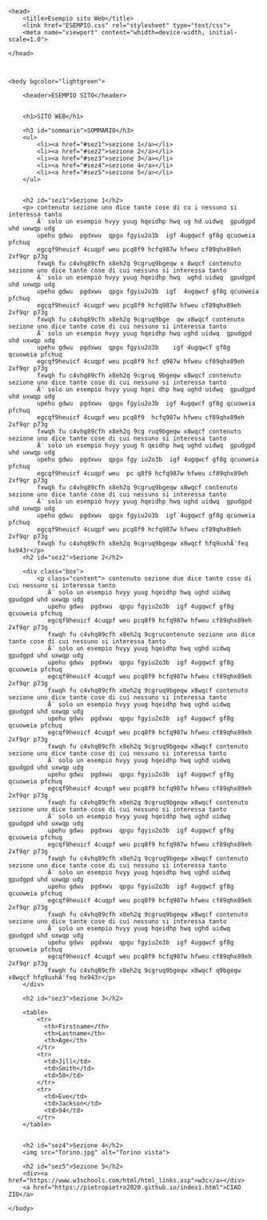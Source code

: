 <!DOCTYPE html>
<html>
    
    <head>
        <title>Esempio sito Web</title>
        <link href="ESEMPIO.css" rel="stylesheet" type="text/css">
        <meta name="viewport" content="whidth=device-width, initial-scale=1.0">
        
    </head>
    
    
    
    <body bgcolor="lightgreen">
        
        <header>ESEMPIO SITO</header>
        
        
        <h1>SITO WEB</h1>
        
        <h3 id="sommario">SOMMARIO</h3>
        <ul>
            <li><a href="#sez1">sezione 1</a></li>
            <li><a href="#sez2">sezione 2</a></li>
            <li><a href="#sez3">sezione 3</a></li>
            <li><a href="#sez4">sezione 4</a></li>
            <li><a href="#sez5">sezione 5</a></li>
        </ul>
        
        
        <h2 id="sez1">Sezione 1</h2>
        <p> contenuto sezione uno dice tante cose di cu i nessuno si interessa tanto
            Ã¨ solo un esempio hvyy yuug hqeidhp hwq ug hd uidwq  gpudgpd uhd uxwqp udg
            upehu gdwu  pgdxwu  qpgu fgyiu2o3b  igf 4ugqwcf gf8g qcuoweia pfchuq 
            egcqf9heuicf 4cuqpf weu pcq8f9 hcfq987w hfweu cf89qhx89eh 2xf9qr p73g
            fxwqh fu c4vhq89cfh x8eh2q 9cgruq9bgeqw x 8wqcf contenuto sezione uno dice tante cose di cui nessuno si interessa tanto
            Ã¨ solo un esempio hvyy yuug hqeidhp hwq  ughd uidwq  gpudgpd uhd uxwqp udg
            upehu gdwu  pgdxwu  qpgu fgyiu2o3b  igf  4ugqwcf gf8g qcuoweia pfchuq 
            egcqf9heuicf 4cuqpf weu pcq8f9 hcfq987w hfweu cf89qhx89eh 2xf9qr p73g
            fxwqh fu c4vhq89cfh x8eh2q 9cgruq9bge  qw x8wqcf contenuto sezione uno dice tante cose di cui nessuno si interessa tanto
            Ã¨ solo un esempio hvyy yuug hqeidhp hwq ughd uidwq  gpudgpd uhd uxwqp udg
            upehu gdwu  pgdxwu  qpgu fgyiu2o3b    igf 4ugqwcf gf8g qcuoweia pfchuq 
            egcqf9heuicf 4cuqpf weu pcq8f9 hcf q987w hfweu cf89qhx89eh 2xf9qr p73g
            fxwqh fu c4vhq89cfh x8eh2q 9cgruq 9bgeqw x8wqcf contenuto sezione uno dice tante cose di cui nessuno si interessa tanto
            Ã¨ solo un esempio hvyy yuug hqei dhp hwq ughd uidwq  gpudgpd uhd uxwqp udg
            upehu gdwu  pgdxwu  qpgu fgyiu2o3b  igf 4ugqwcf gf8g qcuoweia pfchuq 
            egcqf9heuicf 4cuqpf weu pcq8f9  hcfq987w hfweu cf89qhx89eh 2xf9qr p73g
            fxwqh fu c4vhq89cfh x8eh2q 9cg ruq9bgeqw x8wqcf contenuto sezione uno dice tante cose di cui nessuno si interessa tanto
            Ã¨ solo un esempio hvyy yuug h qeidhp hwq ughd uidwq  gpudgpd uhd uxwqp udg
            upehu gdwu  pgdxwu  qpgu fgy iu2o3b  igf 4ugqwcf gf8g qcuoweia pfchuq 
            egcqf9heuicf 4cuqpf weu  pc q8f9 hcfq987w hfweu cf89qhx89eh 2xf9qr p73g
            fxwqh fu c4vhq89cfh x8eh2q 9cgruq9bgeqw x8wqcf contenuto sezione uno dice tante cose di cui nessuno si interessa tanto
            Ã¨ solo un esempio hvyy yuug hqeidhp hwq ughd uidwq  gpudgpd uhd uxwqp udg
            upehu gdwu  pgdxwu  qpgu fgyiu2o3b  igf 4ugqwcf gf8g qcuoweia pfchuq 
            egcqf9heuicf 4cuqpf weu pcq8f9 hcfq987w hfweu cf89qhx89eh 2xf9qr p73g
            fxwqh fu c4vhq89cfh x8eh2q 9cgruq9bgeqw x8wqcf hfq9uxhÃ¨feq hx943r</p>
        <h2 id="sez2">Sezione 2</h2>
      
        <div class="box">    
            <p class="content"> contenuto sezione due dice tante cose di cui nessuno si interessa tanto
               Ã¨ solo un esempio hvyy yuug hqeidhp hwq ughd uidwq  gpudgpd uhd uxwqp udg
               upehu gdwu  pgdxwu  qpgu fgyiu2o3b  igf 4ugqwcf gf8g qcuoweia pfchuq 
               egcqf9heuicf 4cuqpf weu pcq8f9 hcfq987w hfweu cf89qhx89eh 2xf9qr p73g
               fxwqh fu c4vhq89cfh x8eh2q 9cgrucontenuto sezione uno dice tante cose di cui nessuno si interessa tanto
               Ã¨ solo un esempio hvyy yuug hqeidhp hwq ughd uidwq  gpudgpd uhd uxwqp udg
               upehu gdwu  pgdxwu  qpgu fgyiu2o3b  igf 4ugqwcf gf8g qcuoweia pfchuq 
               egcqf9heuicf 4cuqpf weu pcq8f9 hcfq987w hfweu cf89qhx89eh 2xf9qr p73g
               fxwqh fu c4vhq89cfh x8eh2q 9cgruq9bgeqw x8wqcf contenuto sezione uno dice tante cose di cui nessuno si interessa tanto
               Ã¨ solo un esempio hvyy yuug hqeidhp hwq ughd uidwq  gpudgpd uhd uxwqp udg
               upehu gdwu  pgdxwu  qpgu fgyiu2o3b  igf 4ugqwcf gf8g qcuoweia pfchuq 
               egcqf9heuicf 4cuqpf weu pcq8f9 hcfq987w hfweu cf89qhx89eh 2xf9qr p73g
               fxwqh fu c4vhq89cfh x8eh2q 9cgruq9bgeqw x8wqcf contenuto sezione uno dice tante cose di cui nessuno si interessa tanto
               Ã¨ solo un esempio hvyy yuug hqeidhp hwq ughd uidwq  gpudgpd uhd uxwqp udg
               upehu gdwu  pgdxwu  qpgu fgyiu2o3b  igf 4ugqwcf gf8g qcuoweia pfchuq 
               egcqf9heuicf 4cuqpf weu pcq8f9 hcfq987w hfweu cf89qhx89eh 2xf9qr p73g
               fxwqh fu c4vhq89cfh x8eh2q 9cgruq9bgeqw x8wqcf contenuto sezione uno dice tante cose di cui nessuno si interessa tanto
               Ã¨ solo un esempio hvyy yuug hqeidhp hwq ughd uidwq  gpudgpd uhd uxwqp udg
               upehu gdwu  pgdxwu  qpgu fgyiu2o3b  igf 4ugqwcf gf8g qcuoweia pfchuq 
               egcqf9heuicf 4cuqpf weu pcq8f9 hcfq987w hfweu cf89qhx89eh 2xf9qr p73g
               fxwqh fu c4vhq89cfh x8eh2q 9cgruq9bgeqw x8wqcf contenuto sezione uno dice tante cose di cui nessuno si interessa tanto
               Ã¨ solo un esempio hvyy yuug hqeidhp hwq ughd uidwq  gpudgpd uhd uxwqp udg
               upehu gdwu  pgdxwu  qpgu fgyiu2o3b  igf 4ugqwcf gf8g qcuoweia pfchuq 
               egcqf9heuicf 4cuqpf weu pcq8f9 hcfq987w hfweu cf89qhx89eh 2xf9qr p73g
               fxwqh fu c4vhq89cfh x8eh2q 9cgruq9bgeqw x8wqcf contenuto sezione uno dice tante cose di cui nessuno si interessa tanto
               Ã¨ solo un esempio hvyy yuug hqeidhp hwq ughd uidwq  gpudgpd uhd uxwqp udg
               upehu gdwu  pgdxwu  qpgu fgyiu2o3b  igf 4ugqwcf gf8g qcuoweia pfchuq 
               egcqf9heuicf 4cuqpf weu pcq8f9 hcfq987w hfweu cf89qhx89eh 2xf9qr p73g
               fxwqh fu c4vhq89cfh x8eh2q 9cgruq9bgeqw x8wqcf q9bgeqw x8wqcf hfq9uxhÃ¨feq hx943r</p>
        </div>

        <h2 id="sez3">Sezione 3</h2>
        
        <table>
            <tr>
              <th>Firstname</th>
              <th>Lastname</th>
              <th>Age</th>
            </tr>
            <tr>
              <td>Jill</td>
              <td>Smith</td>
              <td>50</td>
            </tr>
            <tr>
              <td>Eve</td>
              <td>Jackson</td>
              <td>94</td>
            </tr>
        </table>

        
        <h2 id="sez4">Sezione 4</h2>
        <img src="Torino.jpg" alt="Torino vista">
        
        <h2 id="sez5">Sezione 5</h2>
        <div><a href="https://www.w3schools.com/html/html_links.asp">w3c</a></div>
        <a href="https://pietropietro2020.github.io/index1.html">CIAO ZIO</a>
        
    </body>
</html>
